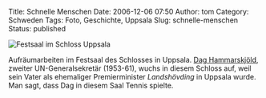 Title: Schnelle Menschen
Date: 2006-12-06 07:50
Author: tom
Category: Schweden
Tags: Foto, Geschichte, Uppsala
Slug: schnelle-menschen
Status: published

![Festsaal im Schloss
Uppsala](/pic/slottssal.jpg "Festsaal im Schloss Uppsala")

Aufräumarbeiten im Festsaal des Schlosses in Uppsala. [Dag
Hammarskjöld](http://de.wikipedia.org/wiki/Dag_Hammarskj%C3%B6ld),
zweiter UN-Generalsekretär (1953-61), wuchs in diesem Schloss auf, weil
sein Vater als ehemaliger Premierminister *Landshövding* in Uppsala
wurde. Man sagt, dass Dag in diesem Saal Tennis spielte.

